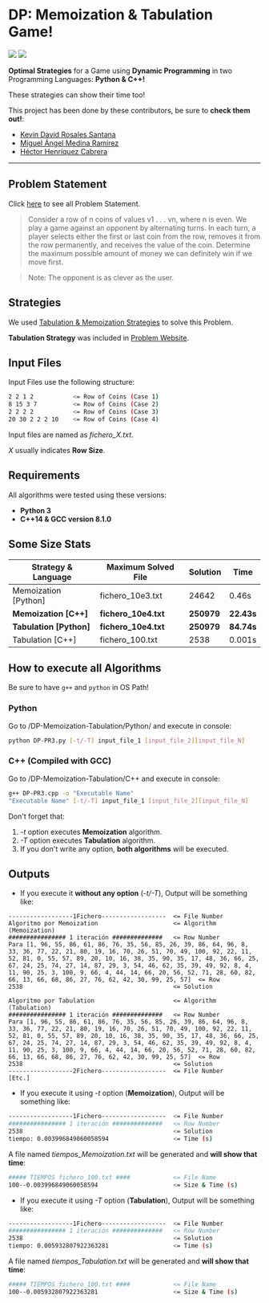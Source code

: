 # DP: Memoization & Tabulation Game!

<img src="https://img.shields.io/badge/license-MIT-green.svg" />  <img src="https://img.shields.io/badge/version-1.0-red.svg" /> 

**Optimal Strategies** for a Game using **Dynamic Programming** in two Programming Languages: **Python & C++!**

These strategies can show their time too!

This project has been done by these contributors, be sure to **check them out!**:

- [Kevin David Rosales Santana](https://github.com/kevinrosalesdev)
- [Miguel Ángel Medina Ramírez](https://github.com/miguel-kjh)
- [Héctor Henríquez Cabrera](https://github.com/HectorHc2014)

***

## Problem Statement

Click [here](https://www.geeksforgeeks.org/optimal-strategy-for-a-game-dp-31/) to see all Problem Statement.

>Consider a row of n coins of values v1 . . . vn, where n is even. We play a game against an opponent by alternating turns. In each turn, a player selects either the first or last coin from the row, removes it from the row permanently, and receives the value of the coin. Determine the maximum possible amount of money we can definitely win if we move first.

>Note: The opponent is as clever as the user.

## Strategies

We used [Tabulation & Memoization Strategies](https://www.geeksforgeeks.org/tabulation-vs-memoization/) to solve this Problem.

**Tabulation Strategy** was included in [Problem Website](https://www.geeksforgeeks.org/optimal-strategy-for-a-game-dp-31/).

## Input Files

Input Files use the following structure:

```bash
2 2 1 2           <= Row of Coins (Case 1)
8 15 3 7          <= Row of Coins (Case 2)
2 2 2 2           <= Row of Coins (Case 3)
20 30 2 2 2 10    <= Row of Coins (Case 4)
```

Input files are named as *fichero_X.txt*. 

*X* usually indicates **Row Size**.

## Requirements

All algorithms were tested using these versions:

- **Python 3**
- **C++14 & GCC version 8.1.0**

## Some Size Stats

| Strategy & Language     | Maximum Solved File  | Solution   | Time       |
| ----------------------- | -------------------- | ---------- | ---------- |
| Memoization [Python]    | fichero_10e3.txt     | 24642      | 0.46s      |
| **Memoization [C++]**   | **fichero_10e4.txt** | **250979** | **22.43s** |
| **Tabulation [Python]** | **fichero_10e4.txt** | **250979** | **84.74s** |
| Tabulation [C++]        | fichero_100.txt      | 2538       | 0.001s     |

## How to execute all Algorithms

Be sure to have `g++` and `python` in OS Path!

### Python

Go to /DP-Memoization-Tabulation/Python/ and execute in console:

~~~bash
python DP-PR3.py [-t/-T] input_file_1 [input_file_2][input_file_N]
~~~

### C++ (Compiled with GCC)

Go to /DP-Memoization-Tabulation/C++ and execute in console:

~~~bash
g++ DP-PR3.cpp -o "Executable Name"
"Executable Name" [-t/-T] input_file_1 [input_file_2][input_file_N]
~~~

Don't forget that:

1. *-t* option executes **Memoization** algorithm.
2. *-T* option executes **Tabulation** algorithm.
3. If you don't write any option, **both algorithms** will be executed.

## Outputs

- If you execute it **without any option** (*-t/-T*), Output will be something like:

```
------------------1Fichero------------------  <= File Number
Algoritmo por Memoization                     <= Algorithm (Memoization)
################ 1 iteración ##############   <= Row Number
Para [1, 96, 55, 86, 61, 86, 76, 35, 56, 85, 26, 39, 86, 64, 96, 8, 33, 36, 77, 22, 21, 80, 19, 16, 70, 26, 51, 70, 49, 100, 92, 22, 11, 52, 81, 0, 55, 57, 89, 20, 10, 16, 38, 35, 90, 35, 17, 48, 36, 66, 25, 67, 24, 25, 74, 27, 14, 87, 29, 3, 54, 46, 62, 35, 39, 49, 92, 8, 4, 11, 90, 25, 3, 100, 9, 66, 4, 44, 14, 66, 20, 56, 52, 71, 28, 60, 82, 66, 13, 66, 68, 86, 27, 76, 62, 42, 30, 99, 25, 57]  <= Row
2538                                          <= Solution

Algoritmo por Tabulation                      <= Algorithm (Tabulation)
################ 1 iteración ##############   <= Row Number
Para [1, 96, 55, 86, 61, 86, 76, 35, 56, 85, 26, 39, 86, 64, 96, 8, 33, 36, 77, 22, 21, 80, 19, 16, 70, 26, 51, 70, 49, 100, 92, 22, 11, 52, 81, 0, 55, 57, 89, 20, 10, 16, 38, 35, 90, 35, 17, 48, 36, 66, 25, 67, 24, 25, 74, 27, 14, 87, 29, 3, 54, 46, 62, 35, 39, 49, 92, 8, 4, 11, 90, 25, 3, 100, 9, 66, 4, 44, 14, 66, 20, 56, 52, 71, 28, 60, 82, 66, 13, 66, 68, 86, 27, 76, 62, 42, 30, 99, 25, 57]  <= Row
2538                                          <= Solution
------------------2Fichero------------------  <= File Number
[Etc.]
```

- If you execute it using *-t* option (**Memoization**), Output will be something like:

```bash
------------------1Fichero------------------  <= File Number
################ 1 iteración ##############   <= Row Number
2538                                          <= Solution
tiempo: 0.003996849060058594                  <= Time (s)
```

A file named *tiempos_Memoization.txt* will be generated and **will show that time**:

```bash
##### TIEMPOS fichero_100.txt ####            <= File Name
100--0.003996849060058594                     <= Size & Time (s)
```

- If you execute it using *-T* option (**Tabulation**), Output will be something like:

```bash
------------------1Fichero------------------  <= File Number
################ 1 iteración ##############   <= Row Number
2538                                          <= Solution
tiempo: 0.005932807922363281                  <= Time (s)
```

A file named *tiempos_Tabulation.txt* will be generated and **will show that time**:

```bash
##### TIEMPOS fichero_100.txt ####            <= File Name
100--0.005932807922363281                     <= Size & Time (s)
```

